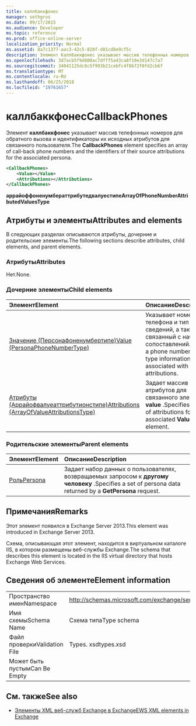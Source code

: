 ```yaml
---
title: каллбаккфонес
manager: sethgros
ms.date: 09/17/2015
ms.audience: Developer
ms.topic: reference
ms.prod: office-online-server
localization_priority: Normal
ms.assetid: 8a7c1377-aac3-42c5-820f-d01cd8e9cf5c
description: Элемент Каллбаккфонес указывает массив телефонных номеров для обратного вызова и идентификаторы их исходных атрибутов для связанного пользователя.
ms.openlocfilehash: 3d7acb5f9d800ac7dfff5a43ca8f19e3d147c7a7
ms.sourcegitcommit: 34041125dc8c5f993b21cebfc4f8b72f0fd2cb6f
ms.translationtype: MT
ms.contentlocale: ru-RU
ms.lasthandoff: 06/25/2018
ms.locfileid: "19761657"
---
```

# <a name="callbackphones"></a><span data-ttu-id="ef583-103">каллбаккфонес</span><span class="sxs-lookup"><span data-stu-id="ef583-103">CallbackPhones</span></span>

<span data-ttu-id="ef583-104">Элемент **каллбаккфонес** указывает массив телефонных номеров для обратного вызова и идентификаторы их исходных атрибутов для связанного пользователя.</span><span class="sxs-lookup"><span data-stu-id="ef583-104">The **CallbackPhones** element specifies an array of call-back phone numbers and the identifiers of their source attributions for the associated persona.</span></span> 
  
```XML
<CallbackPhones>
    <Value></Value>
    <Attributions></Attributions>
</CallbackPhones>
```

 <span data-ttu-id="ef583-105">**аррайоффоненумбераттрибутедвалуестипе**</span><span class="sxs-lookup"><span data-stu-id="ef583-105">**ArrayOfPhoneNumberAttributedValuesType**</span></span>
## <a name="attributes-and-elements"></a><span data-ttu-id="ef583-106">Атрибуты и элементы</span><span class="sxs-lookup"><span data-stu-id="ef583-106">Attributes and elements</span></span>

<span data-ttu-id="ef583-107">В следующих разделах описываются атрибуты, дочерние и родительские элементы.</span><span class="sxs-lookup"><span data-stu-id="ef583-107">The following sections describe attributes, child elements, and parent elements.</span></span>
  
### <a name="attributes"></a><span data-ttu-id="ef583-108">Атрибуты</span><span class="sxs-lookup"><span data-stu-id="ef583-108">Attributes</span></span>

<span data-ttu-id="ef583-109">Нет.</span><span class="sxs-lookup"><span data-stu-id="ef583-109">None.</span></span>
  
### <a name="child-elements"></a><span data-ttu-id="ef583-110">Дочерние элементы</span><span class="sxs-lookup"><span data-stu-id="ef583-110">Child elements</span></span>

|<span data-ttu-id="ef583-111">**Элемент**</span><span class="sxs-lookup"><span data-stu-id="ef583-111">**Element**</span></span>|<span data-ttu-id="ef583-112">**Описание**</span><span class="sxs-lookup"><span data-stu-id="ef583-112">**Description**</span></span>|
|:-----|:-----|
|[<span data-ttu-id="ef583-113">Значение (Персонафоненумбертипе)</span><span class="sxs-lookup"><span data-stu-id="ef583-113">Value (PersonaPhoneNumberType)</span></span>](value-personaphonenumbertype.md) <br/> |<span data-ttu-id="ef583-114">Указывает номер телефона и тип сведений, а также связанный с набором сопоставлений.</span><span class="sxs-lookup"><span data-stu-id="ef583-114">Specifies a phone number and type information and is associated with a set of attributions.</span></span>  <br/> |
|[<span data-ttu-id="ef583-115">Атрибуты (Аррайофвалуеаттрибутионстипе)</span><span class="sxs-lookup"><span data-stu-id="ef583-115">Attributions (ArrayOfValueAttributionsType)</span></span>](attributions-arrayofvalueattributionstype.md) <br/> |<span data-ttu-id="ef583-116">Задает массив атрибутов для связанного элемента **value** .</span><span class="sxs-lookup"><span data-stu-id="ef583-116">Specifies an array of attributions for its associated **Value** element.</span></span>  <br/> |
   
### <a name="parent-elements"></a><span data-ttu-id="ef583-117">Родительские элементы</span><span class="sxs-lookup"><span data-stu-id="ef583-117">Parent elements</span></span>

|<span data-ttu-id="ef583-118">**Элемент**</span><span class="sxs-lookup"><span data-stu-id="ef583-118">**Element**</span></span>|<span data-ttu-id="ef583-119">**Описание**</span><span class="sxs-lookup"><span data-stu-id="ef583-119">**Description**</span></span>|
|:-----|:-----|
|[<span data-ttu-id="ef583-120">Роль</span><span class="sxs-lookup"><span data-stu-id="ef583-120">Persona</span></span>](persona.md) <br/> |<span data-ttu-id="ef583-121">Задает набор данных о пользователях, возвращаемых запросом к **другому человеку** .</span><span class="sxs-lookup"><span data-stu-id="ef583-121">Specifies a set of persona data returned by a **GetPersona** request.</span></span>  <br/> |
   
## <a name="remarks"></a><span data-ttu-id="ef583-122">Примечания</span><span class="sxs-lookup"><span data-stu-id="ef583-122">Remarks</span></span>

<span data-ttu-id="ef583-123">Этот элемент появился в Exchange Server 2013.</span><span class="sxs-lookup"><span data-stu-id="ef583-123">This element was introduced in Exchange Server 2013.</span></span>
  
<span data-ttu-id="ef583-124">Схема, описывающая этот элемент, находится в виртуальном каталоге IIS, в котором размещены веб-службы Exchange.</span><span class="sxs-lookup"><span data-stu-id="ef583-124">The schema that describes this element is located in the IIS virtual directory that hosts Exchange Web Services.</span></span>
  
## <a name="element-information"></a><span data-ttu-id="ef583-125">Сведения об элементе</span><span class="sxs-lookup"><span data-stu-id="ef583-125">Element information</span></span>

|||
|:-----|:-----|
|<span data-ttu-id="ef583-126">Пространство имен</span><span class="sxs-lookup"><span data-stu-id="ef583-126">Namespace</span></span>  <br/> |http://schemas.microsoft.com/exchange/services/2006/types  <br/> |
|<span data-ttu-id="ef583-127">Имя схемы</span><span class="sxs-lookup"><span data-stu-id="ef583-127">Schema Name</span></span>  <br/> |<span data-ttu-id="ef583-128">Схема типа</span><span class="sxs-lookup"><span data-stu-id="ef583-128">Type schema</span></span>  <br/> |
|<span data-ttu-id="ef583-129">Файл проверки</span><span class="sxs-lookup"><span data-stu-id="ef583-129">Validation File</span></span>  <br/> |<span data-ttu-id="ef583-130">Types. xsd</span><span class="sxs-lookup"><span data-stu-id="ef583-130">types.xsd</span></span>  <br/> |
|<span data-ttu-id="ef583-131">Может быть пустым</span><span class="sxs-lookup"><span data-stu-id="ef583-131">Can Be Empty</span></span>  <br/> ||
   
## <a name="see-also"></a><span data-ttu-id="ef583-132">См. также</span><span class="sxs-lookup"><span data-stu-id="ef583-132">See also</span></span>



- [<span data-ttu-id="ef583-133">Элементы XML веб-служб Exchange в Exchange</span><span class="sxs-lookup"><span data-stu-id="ef583-133">EWS XML elements in Exchange</span></span>](ews-xml-elements-in-exchange.md)

